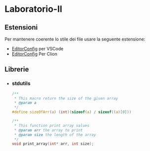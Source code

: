 # Laboratorio-II

## Estensioni

Per mantenere coerente lo stile dei file usare la seguente estensione:

* [EditorConfig](https://marketplace.visualstudio.com/items?itemName=EditorConfig.EditorConfig) per VSCode
* [EditorConfig](https://plugins.jetbrains.com/plugin/7294-editorconfig) Per Clion

## Librerie

* ### stdutils

    ```C
    /**
     * This macro return the size of the given array
     * @param a
     */
    #define sizeOfArr(a) (int)(sizeof(a) / sizeof((a)[0]))

    /**
     * This function print array values
     * @param arr the array to print
     * @param size the length of the array
     */
    void print_array(int* arr, int size);
    ```
